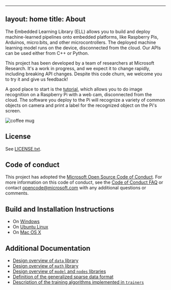 
---
layout: home
title: About
---
 
The Embedded Learning Library (ELL) allows you to build and deploy machine-learned pipelines onto embedded platforms, like Raspberry Pis, Arduinos, micro:bits, and other microcontrollers. The deployed machine learning model runs on the device, disconnected from the cloud. Our APIs can be used either from C++ or Python.

This project has been developed by a team of researchers at Microsoft Research. It's a work in progress, and we expect it to change rapidly, including breaking API changes. Despite this code churn, we welcome you to try it and give us feedback! 

A good place to start is the [tutorial](tutorials/vision/gettingStarted/README.md),
which allows you to do image recognition on a Raspberry Pi with a web cam, disconnected from the cloud. The  software you deploy to the Pi will recognize a variety of common objects on camera and print a label for the recognized object on the Pi's screen. 

![coffee mug](/ell/images/coffeemug.jpg)

## License
  
See [LICENSE.txt](https://github.com/Microsoft/ELL/blob/master/LICENSE.txt). 
 
## Code of conduct

This project has adopted the [Microsoft Open Source Code of Conduct](https://opensource.microsoft.com/codeofconduct/). For more information on this code of conduct, see the [Code of Conduct FAQ](https://opensource.microsoft.com/codeofconduct/faq/) or contact [opencode@microsoft.com](mailto:opencode@microsoft.com) with any additional questions or comments.

## Build and Installation Instructions

* On [Windows](/ell/install-windows)
* On [Ubuntu Linux](/ell/install-ubuntu)
* On [Mac OS X](/ell/install-mac)

## Additional Documentation

* [Design overview of `data` library](https://github.com/Microsoft/ELL/blob/master/libraries/data/doc/README.md)
* [Design overview of `math` library](https://github.com/Microsoft/ELL/blob/master/libraries/math/doc/README.md)
* [Design overview of `model` and `nodes` libraries](https://github.com/Microsoft/ELL/blob/master/libraries/model/doc/README.md)
* [Definition of the generalized sparse data format](https://github.com/Microsoft/ELL/blob/master/libraries/data/doc/GeneralizedSparseFormat.md)
* [Description of the training algorithms implemented in `trainers`](https://github.com/Microsoft/ELL/blob/master/libraries/trainers/doc/README.md)




